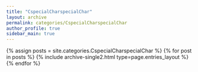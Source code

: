 ```yaml
---
title: "CspecialCharspecialChar"
layout: archive
permalink: categories/CspecialCharspecialChar
author_profile: true
sidebar_main: true
---
```


{% assign posts = site.categories.CspecialCharspecialChar %}
{% for post in posts %} {% include archive-single2.html type=page.entries_layout %} {% endfor %}